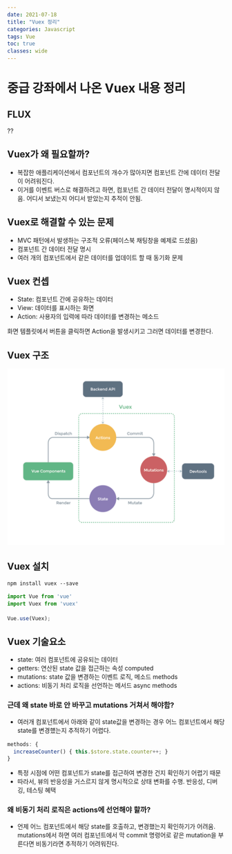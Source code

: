 ```yaml
---
date: 2021-07-18
title: "Vuex 정리"
categories: Javascript
tags: Vue
toc: true  
classes: wide
---
```


# 중급 강좌에서 나온 Vuex 내용 정리

## FLUX
??

## Vuex가 왜 필요할까?
- 복잡한 애플리케이션에서 컴포넌트의 개수가 많아지면 컴포넌트 간에 데이터 전달이 어려워진다.
- 이거를 이벤트 버스로 해결하려고 하면, 컴포넌트 간 데이터 전달이 명시적이지 않음. 어디서 보냈는지 어디서 받았는지 추적이 안됨.

## Vuex로 해결할 수 있는 문제
- MVC 패턴에서 발생하는 구조적 오류(페이스북 채팅창을 예제로 드셨음)
- 컴포넌트 간 데이터 전달 명시
- 여러 개의 컴포넌트에서 같은 데이터를 업데이트 할 때 동기화 문제

## Vuex 컨셉
- State: 컴포넌트 간에 공유하는 데이터
- View: 데이터를 표시하는 화면
- Action: 사용자의 입력에 따라 데이터를 변경하는 메소드

화면 템플릿에서 버튼을 클릭하면 Action을 발생시키고 그러면 데이터를 변경한다.

## Vuex 구조

![vuex-transition-example-01](../assets/images/vuex-structure.png)

## Vuex 설치

```
npm install vuex --save
```

```javascript
import Vue from 'vue'
import Vuex from 'vuex'

Vue.use(Vuex);
```

## Vuex 기술요소

- state: 여러 컴포넌트에 공유되는 데이터
- getters: 연산된 state 값을 접근하는 속성 computed
- mutations: state 값을 변경하는 이벤트 로직, 메소드 methods
- actions: 비동기 처리 로직을 선언하는 메서드 async methods

### 근데 왜 state 바로 안 바꾸고 mutations 거쳐서 해야함?

- 여러개 컴포넌트에서 아래와 같이 state값을 변경하는 경우 어느 컴포넌트에서 해당 state를 변경헀는지 추적하기 어렵다.

```javascript
methods: {
  increaseCounter() { this.$store.state.counter++; }
}
```

- 특정 시점에 어떤 컴포넌트가 state를 접근하여 변경한 건지 확인하기 어렵기 때문
- 따라서, 뷰의 반응성을 거스르지 않게 명시적으로 상태 변화를 수행. 반응성, 디버깅, 테스팅 혜택

### 왜 비동기 처리 로직은 actions에 선언해야 할까?

- 언제 어느 컴포넌트에서 해당 state를 호출하고, 변경했는지 확인하기가 어려움. mutations에서 하면 여러 컴포넌트에서 막 commit 명령어로 같은 mutation을 부른다면 비동기라면 추적하기 어려워진다.


